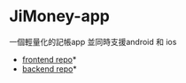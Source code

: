 # JiMoney-app
一個輕量化的記帳app 並同時支援android 和 ios 

* [frontend repo](https://github.com/YChaoWang/JiMoney-Frontend.git)*
* [backend repo](https://github.com/YChaoWang/JiMoney-Backend.git)*